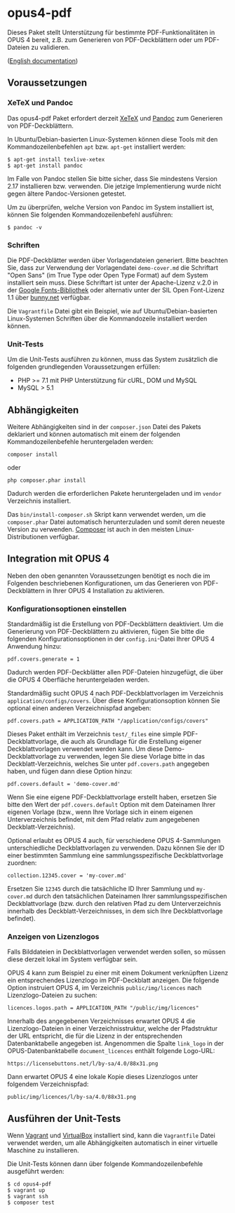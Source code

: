 # opus4-pdf

Dieses Paket stellt Unterstützung für bestimmte PDF-Funktionalitäten in OPUS 4 bereit, z.B. zum
Generieren von PDF-Deckblättern oder um PDF-Dateien zu validieren.

([English documentation](README.md))



## Voraussetzungen

### XeTeX und Pandoc

Das opus4-pdf Paket erfordert derzeit [XeTeX](https://xetex.sourceforge.net/) und
[Pandoc](https://pandoc.org/) zum Generieren von PDF-Deckblättern.

In Ubuntu/Debian-basierten Linux-Systemen können diese Tools mit den Kommandozeilenbefehlen
`apt` bzw. `apt-get` installiert werden:

    $ apt-get install texlive-xetex
    $ apt-get install pandoc

Im Falle von Pandoc stellen Sie bitte sicher, dass Sie mindestens Version 2.17 installieren bzw.
verwenden. Die jetzige Implementierung wurde nicht gegen ältere Pandoc-Versionen getestet.

Um zu überprüfen, welche Version von Pandoc im System installiert ist, können Sie folgenden
Kommandozeilenbefehl ausführen:

    $ pandoc -v


### Schriften

Die PDF-Deckblätter werden über Vorlagendateien generiert. Bitte beachten Sie, dass zur Verwendung
der Vorlagendatei `demo-cover.md` die Schriftart "Open Sans" (im True Type oder Open Type Format)
auf dem System installiert sein muss. Diese Schriftart ist unter der Apache-Lizenz v.2.0 in der
[Google Fonts-Bibliothek](https://fonts.google.com/specimen/Open+Sans) oder alternativ unter der
SIL Open Font-Lizenz 1.1 über [bunny.net](https://fonts.bunny.net/family/open-sans) verfügbar.

Die `Vagrantfile` Datei gibt ein Beispiel, wie auf Ubuntu/Debian-basierten Linux-Systemen Schriften
über die Kommandozeile installiert werden können.


### Unit-Tests

Um die Unit-Tests ausführen zu können, muss das System zusätzlich die folgenden grundlegenden
Voraussetzungen erfüllen:

- PHP >= 7.1 mit PHP Unterstützung für cURL, DOM und MySQL
- MySQL > 5.1



## Abhängigkeiten

Weitere Abhängigkeiten sind in der `composer.json` Datei des Pakets deklariert und können
automatisch mit einem der folgenden Kommandozeilenbefehle heruntergeladen werden:

    composer install
    
oder 

    php composer.phar install
    
Dadurch werden die erforderlichen Pakete heruntergeladen und im `vendor` Verzeichnis installiert.

Das `bin/install-composer.sh` Skript kann verwendet werden, um die `composer.phar` Datei automatisch
herunterzuladen und somit deren neueste Version zu verwenden. [Composer](https://getcomposer.org)
ist auch in den meisten Linux-Distributionen verfügbar.


## Integration mit OPUS 4

Neben den oben genannten Voraussetzungen benötigt es noch die im Folgenden beschriebenen
Konfigurationen, um das Generieren von PDF-Deckblättern in Ihrer OPUS 4 Installation zu aktivieren.


### Konfigurationsoptionen einstellen

Standardmäßig ist die Erstellung von PDF-Deckblättern deaktiviert. Um die Generierung von
PDF-Deckblättern zu aktivieren, fügen Sie bitte die folgenden Konfigurationsoptionen in der
`config.ini`-Datei Ihrer OPUS 4 Anwendung hinzu:

    pdf.covers.generate = 1

Dadurch werden PDF-Deckblätter allen PDF-Dateien hinzugefügt, die über die OPUS 4 Oberfläche
heruntergeladen werden.

Standardmäßig sucht OPUS 4 nach PDF-Deckblattvorlagen im Verzeichnis `application/configs/covers`.
Über diese Konfigurationsoption können Sie optional einen anderen Verzeichnispfad angeben:

    pdf.covers.path = APPLICATION_PATH "/application/configs/covers"

Dieses Paket enthält im Verzeichnis `test/_files` eine simple PDF-Deckblattvorlage, die auch als
Grundlage für die Erstellung eigener Deckblattvorlagen verwendet werden kann. Um diese
Demo-Deckblattvorlage zu verwenden, legen Sie diese Vorlage bitte in das Deckblatt-Verzeichnis,
welches Sie unter `pdf.covers.path` angegeben haben, und fügen dann diese Option hinzu:

    pdf.covers.default = 'demo-cover.md'

Wenn Sie eine eigene PDF-Deckblattvorlage erstellt haben, ersetzen Sie bitte den Wert der
`pdf.covers.default` Option mit dem Dateinamen Ihrer eigenen Vorlage (bzw., wenn Ihre Vorlage
sich in einem eigenen Unterverzeichnis befindet, mit dem Pfad relativ zum angegebenen
Deckblatt-Verzeichnis).

Optional erlaubt es OPUS 4 auch, für verschiedene OPUS 4-Sammlungen unterschiedliche
Deckblattvorlagen zu verwenden. Dazu können Sie der ID einer bestimmten Sammlung eine
sammlungsspezifische Deckblattvorlage zuordnen:

    collection.12345.cover = 'my-cover.md'

Ersetzen Sie `12345` durch die tatsächliche ID Ihrer Sammlung und `my-cover.md` durch den
tatsächlichen Dateinamen Ihrer sammlungsspezifischen Deckblattvorlage (bzw. durch den relativen Pfad
zu dem Unterverzeichnis innerhalb des Deckblatt-Verzeichnisses, in dem sich Ihre Deckblattvorlage
befindet).


### Anzeigen von Lizenzlogos

Falls Bilddateien in Deckblattvorlagen verwendet werden sollen, so müssen diese derzeit lokal im
System verfügbar sein.

OPUS 4 kann zum Beispiel zu einer mit einem Dokument verknüpften Lizenz ein entsprechendes
Lizenzlogo im PDF-Deckblatt anzeigen. Die folgende Option instruiert OPUS 4, im Verzeichnis
`public/img/licences` nach Lizenzlogo-Dateien zu suchen:

    licences.logos.path = APPLICATION_PATH "/public/img/licences"

Innerhalb des angegebenen Verzeichnisses erwartet OPUS 4 die Lizenzlogo-Dateien in einer
Verzeichnisstruktur, welche der Pfadstruktur der URL entspricht, die für die Lizenz in der
entsprechenden Datenbanktabelle angegeben ist. Angenommen die Spalte `link_logo` in der
OPUS-Datenbanktabelle `document_licences` enthält folgende Logo-URL:

    https://licensebuttons.net/l/by-sa/4.0/88x31.png

Dann erwartet OPUS 4 eine lokale Kopie dieses Lizenzlogos unter folgendem Verzeichnispfad:

    public/img/licences/l/by-sa/4.0/88x31.png



## Ausführen der Unit-Tests

Wenn [Vagrant](https://www.vagrantup.com/) und [VirtualBox](https://www.virtualbox.org/) installiert
sind, kann die `Vagrantfile` Datei verwendet werden, um alle Abhängigkeiten automatisch in einer
virtuelle Maschine zu installieren.

Die Unit-Tests können dann über folgende Kommandozeilenbefehle ausgeführt werden:

    $ cd opus4-pdf
    $ vagrant up
    $ vagrant ssh
    $ composer test
